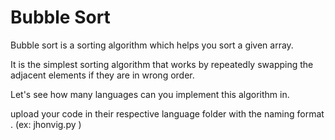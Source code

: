 # Bubble Sort

Bubble sort is a sorting algorithm which helps you sort a given array.

It is the simplest sorting algorithm that works by repeatedly swapping the adjacent elements if they are in wrong order.

Let's see how many languages can you implement this algorithm in.

upload your code in their respective language folder with the naming format <your github handle>.<entension> (ex: jhonvig.py )
